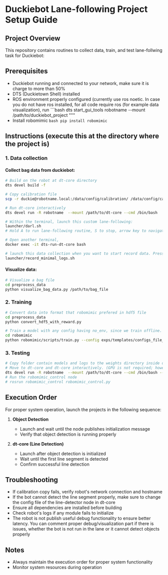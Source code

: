 # Duckiebot Lane-following Project Setup Guide

## Project Overview

This repository contains routines to collect data, train, and test lane-follwing task for Duckiebot:

## Prerequisites

- Duckiebot running and connected to your network, make sure it is charge to more than 50%
- DTS (Duckietown Shell) installed
- ROS environment properly configured (currently use ros noetic. In case you do not have ros installed, for all code require ros (for example data visualization), run ```bash dts start_gui_tools robotname --mount /path/to/duckiebot_project """
- Install robomimic ```bash pip install robomimic```

## Instructions (execute this at the directory where the project is)

### 1. Data collection

#### Collect bag data from duckiebot: 
```bash
# Build on the robot at dt-core directory
dts devel build -f

# Copy calibration file
scp -r duckie@robotname.local:/data/config/calibration/ /data/config/calibration/

# Run dt-core interactively
dts devel run -R robotname  --mount /path/to/dt-core --cmd /bin/bash

# Within the terminal, launch this custom lane-following:
launcher/darl.sh
# Hold A to run lane-following routine, S to stop, arrow key to navigate the robot when it stops execute routine

# Open another terminal,
docker exec -it dts-run-dt-core bash 

# launch this data collection when you want to start record data. Press ctrl+C to stop. Data will save at /data/logs/robot_name_date_time.bag at your local computer:
launcher/record_minimal_logs.sh
```

#### Visualize data: 
```bash
# Visualize a bag file
cd preprocess_data
python visualize_bag_data.py /path/to/bag_file

```

### 2. Training
```bash
# Convert data into format that robomimic prefered in hdf5 file
cd preprocess_data
python convert_hdf5_with_reward.py

# Train a model with any config having no_env, since we train offline. Currently train on asu supercomputer with 1 A100 gpu and the memory depend on the algorithms being used
cd robomimic
python robomimic/scripts/train.py --config exps/templates/configs_file_no_env.json --dataset ../preprocess_data/record/converted_standard
```

### 3. Testing
```bash
# Copy folder contain models and logs to the weights directory inside dt-core/packages/robomimic
# Move to dt-core and dt-core interactively. (GPU is not required; however, the model is tested with gpu) 
dts devel run -R robotname  --mount /path/to/dt-core --cmd /bin/bash -- --gpus 1
# Run the robomimic_control node
# rosrun robomimic_control robomimic_control.py
```

## Execution Order

For proper system operation, launch the projects in the following sequence:

1. **Object Detection**
   - Launch and wait until the node publishes initialization message
   - Verify that object detection is running properly

2. **dt-core (Line Detection)**
   - Launch after object detection is initialized
   - Wait until the first line segment is detected
   - Confirm successful line detection

## Troubleshooting

- If calibration copy fails, verify robot's network connection and hostname
- If the bot cannot detect the line segment properly, make sure to change the config file of the line-detector node in dt-core
- Ensure all dependencies are installed before building
- Check robot's logs if any module fails to initialize
- The robot is not publish useful debug functionality to ensure better latency. You can comment proper debug/visualization part if there is issues, whether the bot is not run in the lane or it cannot detect objects properly 

## Notes

- Always maintain the execution order for proper system functionality
- Monitor system resources during operation
